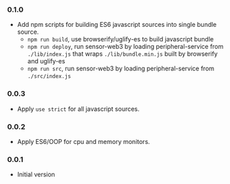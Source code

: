 ### 0.1.0

- Add npm scripts for building ES6 javascript sources into single bundle source.
  - `npm run build`, use browserify/uglify-es to build javascript bundle
  - `npm run deploy`, run sensor-web3 by loading peripheral-service from `./lib/index.js` that wraps `./lib/bundle.min.js` built by browserify and uglify-es
  - `npm run src`, run sensor-web3 by loading peripheral-service from `./src/index.js`

### 0.0.3

- Apply `use strict` for all javascript sources.

### 0.0.2

- Apply ES6/OOP for cpu and memory monitors.

### 0.0.1

- Initial version